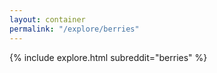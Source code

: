 ```yaml
---
layout: container
permalink: "/explore/berries"
---
```


<link rel="stylesheet" type="text/css" href="/static/css/explore.css">
{% include explore.html subreddit="berries" %}
